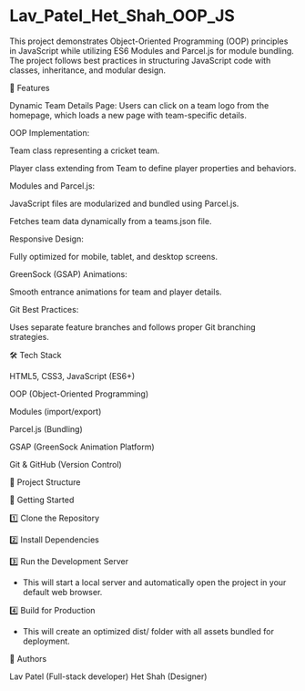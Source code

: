 # Lav_Patel_Het_Shah_OOP_JS
This project demonstrates Object-Oriented Programming (OOP) principles in JavaScript while utilizing ES6 Modules and Parcel.js for module bundling. The project follows best practices in structuring JavaScript code with classes, inheritance, and modular design.

🎯 Features

Dynamic Team Details Page: Users can click on a team logo from the homepage, which loads a new page with team-specific details.

OOP Implementation:

Team class representing a cricket team.

Player class extending from Team to define player properties and behaviors.

Modules and Parcel.js:

JavaScript files are modularized and bundled using Parcel.js.

Fetches team data dynamically from a teams.json file.

Responsive Design:

Fully optimized for mobile, tablet, and desktop screens.

GreenSock (GSAP) Animations:

Smooth entrance animations for team and player details.

Git Best Practices:

Uses separate feature branches and follows proper Git branching strategies.

🛠️ Tech Stack

HTML5, CSS3, JavaScript (ES6+)

OOP (Object-Oriented Programming)

Modules (import/export)

Parcel.js (Bundling)

GSAP (GreenSock Animation Platform)

Git & GitHub (Version Control)

📂 Project Structure

🚀 Getting Started

1️⃣ Clone the Repository

2️⃣ Install Dependencies

3️⃣ Run the Development Server

- This will start a local server and automatically open the project in your default web browser.

4️⃣ Build for Production

- This will create an optimized dist/ folder with all assets bundled for deployment.

🎉 Authors

Lav Patel (Full-stack developer)
Het Shah (Designer)